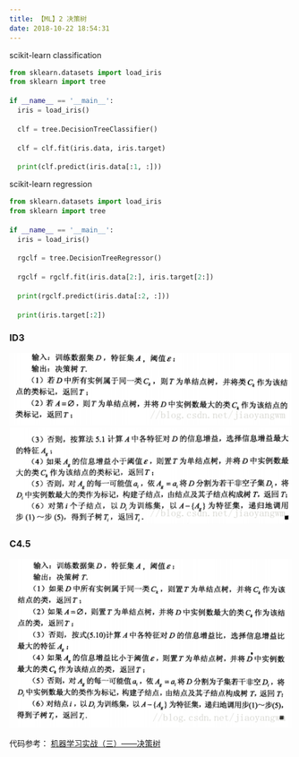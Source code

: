 ```yaml
---
title: 【ML】2 决策树
date: 2018-10-22 18:54:31
---
```


scikit-learn
classification
```python
from sklearn.datasets import load_iris
from sklearn import tree

if __name__ == '__main__':
  iris = load_iris()

  clf = tree.DecisionTreeClassifier()

  clf = clf.fit(iris.data, iris.target)

  print(clf.predict(iris.data[:1, :]))
```

scikit-learn
regression
```python
from sklearn.datasets import load_iris
from sklearn import tree

if __name__ == '__main__':
  iris = load_iris()

  rgclf = tree.DecisionTreeRegressor()

  rgclf = rgclf.fit(iris.data[2:], iris.target[2:])

  print(rgclf.predict(iris.data[:2, :]))

  print(iris.target[:2])
```
### ID3
![ID3](\images\DL-images\ID3-1.png)
![ID3](\images\DL-images\ID3-2.png)

### C4.5
![C4.5](\images\DL-images\C4.5.png)

代码参考：
[机器学习实战（三）——决策树](https://blog.csdn.net/jiaoyangwm/article/details/79525237)
